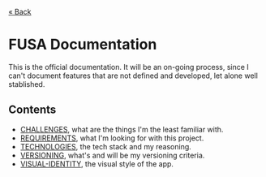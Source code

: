 [« Back](../README.md)

# FUSA Documentation #

This is the official documentation. It will be an on-going process, since I can't document features that are not defined and developed, let alone well stablished.

## Contents

- [CHALLENGES](./CHALLENGES.md), what are the things I'm the least familiar with.
- [REQUIREMENTS](./REQUIREMENTS.md), what I'm looking for with this project.
- [TECHNOLOGIES](./TECHNOLOGIES.md), the tech stack and my reasoning.
- [VERSIONING](./VERSIONING.md), what's and will be my versioning criteria.
- [VISUAL-IDENTITY](./VISUAL-IDENTITY.md), the visual style of the app.